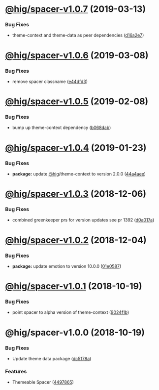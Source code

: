 # [@hig/spacer-v1.0.7](https://github.com/Autodesk/hig/compare/@hig/spacer@1.0.6...@hig/spacer@1.0.7) (2019-03-13)


### Bug Fixes

* theme-context and theme-data as peer dependencies ([d16a2e7](https://github.com/Autodesk/hig/commit/d16a2e7))

# [@hig/spacer-v1.0.6](https://github.com/Autodesk/hig/compare/@hig/spacer@1.0.5...@hig/spacer@1.0.6) (2019-03-08)


### Bug Fixes

* remove spacer classname ([e44dfd3](https://github.com/Autodesk/hig/commit/e44dfd3))

# [@hig/spacer-v1.0.5](https://github.com/Autodesk/hig/compare/@hig/spacer@1.0.4...@hig/spacer@1.0.5) (2019-02-08)


### Bug Fixes

* bump up theme-context dependency ([b068dab](https://github.com/Autodesk/hig/commit/b068dab))

# [@hig/spacer-v1.0.4](https://github.com/Autodesk/hig/compare/@hig/spacer@1.0.3...@hig/spacer@1.0.4) (2019-01-23)


### Bug Fixes

* **package:** update [@hig](https://github.com/hig)/theme-context to version 2.0.0 ([44a4aee](https://github.com/Autodesk/hig/commit/44a4aee))

# [@hig/spacer-v1.0.3](https://github.com/Autodesk/hig/compare/@hig/spacer@1.0.2...@hig/spacer@1.0.3) (2018-12-06)


### Bug Fixes

* combined greenkeeper prs for version updates see pr 1392 ([d0a017a](https://github.com/Autodesk/hig/commit/d0a017a))

# [@hig/spacer-v1.0.2](https://github.com/Autodesk/hig/compare/@hig/spacer@1.0.1...@hig/spacer@1.0.2) (2018-12-04)


### Bug Fixes

* **package:** update emotion to version 10.0.0 ([01e0587](https://github.com/Autodesk/hig/commit/01e0587))

# [@hig/spacer-v1.0.1](https://github.com/Autodesk/hig/compare/@hig/spacer@1.0.0...@hig/spacer@1.0.1) (2018-10-19)


### Bug Fixes

* point spacer to alpha version of theme-context ([9024f1b](https://github.com/Autodesk/hig/commit/9024f1b))

# @hig/spacer-v1.0.0 (2018-10-19)


### Bug Fixes

* Update theme data package ([dc5178a](https://github.com/Autodesk/hig/commit/dc5178a))


### Features

* Themeable Spacer ([4497865](https://github.com/Autodesk/hig/commit/4497865))

